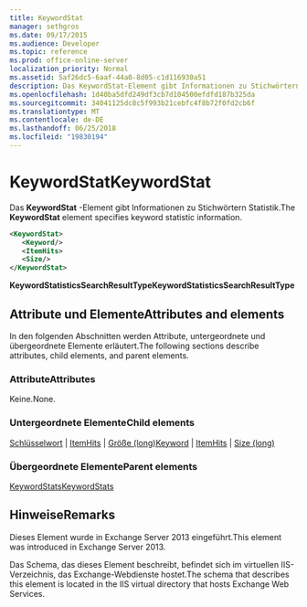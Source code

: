 ```yaml
---
title: KeywordStat
manager: sethgros
ms.date: 09/17/2015
ms.audience: Developer
ms.topic: reference
ms.prod: office-online-server
localization_priority: Normal
ms.assetid: 5af26dc5-6aaf-44a0-8d05-c1d116930a51
description: Das KeywordStat-Element gibt Informationen zu Stichwörtern Statistik.
ms.openlocfilehash: 1d40ba5dfd249df3cb7d104500efdfd187b325da
ms.sourcegitcommit: 34041125dc8c5f993b21cebfc4f8b72f0fd2cb6f
ms.translationtype: MT
ms.contentlocale: de-DE
ms.lasthandoff: 06/25/2018
ms.locfileid: "19830194"
---
```

# <a name="keywordstat"></a><span data-ttu-id="00991-103">KeywordStat</span><span class="sxs-lookup"><span data-stu-id="00991-103">KeywordStat</span></span>

<span data-ttu-id="00991-104">Das **KeywordStat** -Element gibt Informationen zu Stichwörtern Statistik.</span><span class="sxs-lookup"><span data-stu-id="00991-104">The **KeywordStat** element specifies keyword statistic information.</span></span> 
  
```XML
<KeywordStat>
   <Keyword/>
   <ItemHits>
   <Size/>
</KeywordStat>
```

 <span data-ttu-id="00991-105">**KeywordStatisticsSearchResultType**</span><span class="sxs-lookup"><span data-stu-id="00991-105">**KeywordStatisticsSearchResultType**</span></span>
## <a name="attributes-and-elements"></a><span data-ttu-id="00991-106">Attribute und Elemente</span><span class="sxs-lookup"><span data-stu-id="00991-106">Attributes and elements</span></span>

<span data-ttu-id="00991-107">In den folgenden Abschnitten werden Attribute, untergeordnete und übergeordnete Elemente erläutert.</span><span class="sxs-lookup"><span data-stu-id="00991-107">The following sections describe attributes, child elements, and parent elements.</span></span>
  
### <a name="attributes"></a><span data-ttu-id="00991-108">Attribute</span><span class="sxs-lookup"><span data-stu-id="00991-108">Attributes</span></span>

<span data-ttu-id="00991-109">Keine.</span><span class="sxs-lookup"><span data-stu-id="00991-109">None.</span></span>
  
### <a name="child-elements"></a><span data-ttu-id="00991-110">Untergeordnete Elemente</span><span class="sxs-lookup"><span data-stu-id="00991-110">Child elements</span></span>

<span data-ttu-id="00991-111">[Schlüsselwort](keyword.md) | [ItemHits](itemhits.md) | [Größe (long)](size-long.md)</span><span class="sxs-lookup"><span data-stu-id="00991-111">[Keyword](keyword.md) | [ItemHits](itemhits.md) | [Size (long)](size-long.md)</span></span>
  
### <a name="parent-elements"></a><span data-ttu-id="00991-112">Übergeordnete Elemente</span><span class="sxs-lookup"><span data-stu-id="00991-112">Parent elements</span></span>

[<span data-ttu-id="00991-113">KeywordStats</span><span class="sxs-lookup"><span data-stu-id="00991-113">KeywordStats</span></span>](keywordstats.md)
  
## <a name="remarks"></a><span data-ttu-id="00991-114">Hinweise</span><span class="sxs-lookup"><span data-stu-id="00991-114">Remarks</span></span>

<span data-ttu-id="00991-115">Dieses Element wurde in Exchange Server 2013 eingeführt.</span><span class="sxs-lookup"><span data-stu-id="00991-115">This element was introduced in Exchange Server 2013.</span></span>
  
<span data-ttu-id="00991-116">Das Schema, das dieses Element beschreibt, befindet sich im virtuellen IIS-Verzeichnis, das Exchange-Webdienste hostet.</span><span class="sxs-lookup"><span data-stu-id="00991-116">The schema that describes this element is located in the IIS virtual directory that hosts Exchange Web Services.</span></span>
  

